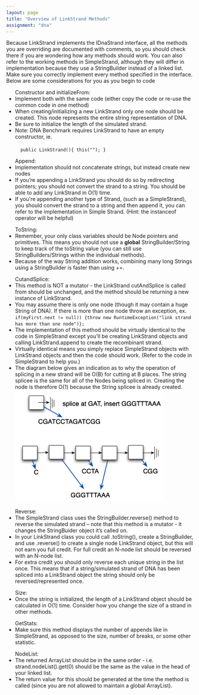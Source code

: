 ```yaml
---
layout: page
title: "Overview of LinkStrand Methods"
assignment: "dna"
---
```

<p>
Because LinkStrand implements the IDnaStrand interface, all the methods you are overriding are documented with comments, so you should check there if you are wondering how any methods should work. You can also refer to the working methods in SimpleStrand, although they will differ in implementation because they use a StringBuilder instead of a linked list. Make sure you correctly implement every method specified in the interface. Below are some considerations for you as you begin to code
</p>

<ul> 
Constructor and initializeFrom:
<li>Implement both with the same code (either copy the code or re-use the common code in one method)</li>
<li>When creating/initializing a new LinkStrand only one node should be created. This node represents the entire string representation of DNA.</li>
<li>Be sure to initialize the length of the simulated strand.</li>
<li> Note: DNA Benchmark requires LinkStrand to have an empty constructor, ie. <br> <code> 
  public LinkStrand(){ this(""); }</code></li>
</ul>

<ul> 
Append:
<li>Implementation should not concatenate strings, but instead create new nodes</li>
<li>If you’re appending a LinkStrand you should do so by redirecting pointers; you should not convert the strand to a string. You should be able to add any LinkStrand in O(1) time.</li>
<li>If you're appending another type of Strand, (such as a SimpleStrand), you should convert the strand to a string and then append it, you can refer to the implementation in Simple Strand. (Hint: the instanceof operator will be helpful)</li>
</ul>

<ul>
ToString:
<li>Remember, your only class variables should be Node pointers and primitives. This means you should not use a <b>global</b> StringBuilder/String to keep track of the toString value (you can still use StringBuilders/Strings within the individual methods). </li>
<li>Because of the way String addition works, combining many long Strings using a StringBuilder is faster than using +=.   </li>
</ul>

<ul>
CutandSplice:
<li> This method is NOT a mutator - the LinkStrand cutAndSplice is called from should be unchanged, and the method should be returning a new instance of LinkStrand.
<li> You may assume there is only one node (though it may contain a huge String of DNA). If there is more than one node throw an exception, ex. <code>
if(myFirst.next != null)) {throw new RuntimeException("link strand has more than one node")}; </code> </li>
<li> The implementation of this method should be virtually identical to the code in SimpleStrand except you'll be creating LinkStrand objects and calling LinkStrand.append to create the recombinant strand.</li>
<li>Virtually identical means you simply replace SimpleStrand objects with LinkStrand objects and then the code should work. (Refer to the code in SimpleStrand to help you.)</li>
<li> The diagram below gives an indication as to why the operation of splicing in a new strand will be O(B) for cutting at B places. The string splicee is the same for all of the Nodes being spliced in. Creating the node is therefore O(1) because the String splicee is already created.</li>
<img src="img/link-splice-memory.png" alt="Splice" style="width:400px;height:300px"> 
</ul>

<ul>
Reverse: 
<li> The SimpleStrand class uses the StringBuilder.reverse() method to reverse the simulated strand – note that this method is a mutator - it changes the StringBuider object it’s called on. </li> 
<li> In your LinkStrand class you could call .toString(), create a StringBuilder, and use .reverse() to create a single node LinkStrand object, but this will not earn you full credit. For full credit an N-node list should be reversed with an N-node list. </li>
<li> For extra credit you should only reverse each unique string in the list once. This means that if a string/simulated strand of DNA has been spliced into a LinkStrand object the string should only be reversed/represented once. </li>
</ul>

<ul>
Size:
<li> Once the string is initialized, the length of a LinkStrand object should be calculated in O(1) time. Consider how you change the size of a strand in other methods. </li>
</ul>

<ul>
GetStats:
<li> Make sure this method displays the number of appends like in SimpleStrand, as opposed to the size, number of breaks, or some other statistic. </li>
</ul>

<ul>
NodeList:
<li>The returned ArrayList should be in the same order - i.e. strand.nodeList().get(0) should be the same as the value in the head of your linked list.</li>
<li>The return value for this should be generated at the time the method is called (since you are not allowed to maintain a global ArrayList).</li>
</ul>

